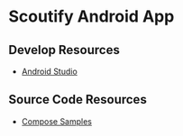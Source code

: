 # Scoutify Android App

## Develop Resources
- [Android Studio](https://developer.android.com/studio)

## Source Code Resources
- [Compose Samples](https://github.com/android/compose-samples)

